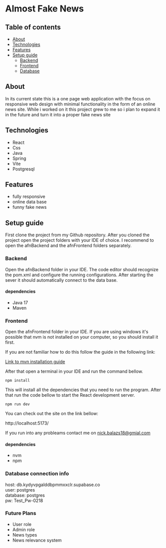
# Almost Fake News

## Table of contents
- [About](#about)
- [Technologies](#technologies)
- [Features](#features)
- [Setup guide](#setup-guide)
  - [Backend](#backend) 
  - [Frontend](#frontend)
  - [Database](#database-connection-info)
 

## About
In its current state this is a one page web application with the focus on responsive web design 
with minimal functionality in the form of an online news site. 
While i worked on it this project grew to me so i plan to expand it in the future and turn it into a proper fake news site 


## Technologies

- React
- Css
- Java
- Spring
- Vite
- Postgresql

## Features
- fully responsive
- online data base
- funny fake news

## Setup guide

First clone the project from my Github repository. After you cloned the project open the project folders with your IDE 
of choice. I recommend to open the afnBackend and the afnFrontend folders separately. 

### Backend

Open the afnBackend folder in your IDE. The code editor should recognize the pom.xml and configure the running configurations.
After starting the sever it should automatically connect to the data base.
 
#### dependencies
- Java 17
- Maven

### Frontend

Open the afnFrontend folder in your IDE. If you are using windows it's possible that nvm is not installed on your computer, 
so you should install it first. <br>

If you are not familiar how to do this follow the guide in the following link:

[Link to mvn installation guide](https://www.freecodecamp.org/news/nvm-for-windows-how-to-download-and-install-node-version-manager-in-windows-10/)

After that open a terminal in your IDE and run the command bellow.

```angular2html
npm install
```
This will install all the dependencies that you need to run the program.
After that run the code bellow to start the React development server. 

```angular2html
npm run dev
```
You can check out the site on the link bellow:

http://localhost:5173/

If you run into any probleams contact me on nick.balazs18@gmial.com

#### dependencies
- nvm 
- npm 

### Database connection info
host: db.kydyvpgalddbpmmxxclr.supabase.co <br>
user: postgres <br>
database: postgres <br>
pw: Test_Pw-0218

### Future Plans
- User role
- Admin role
- News types
- News relevance system

